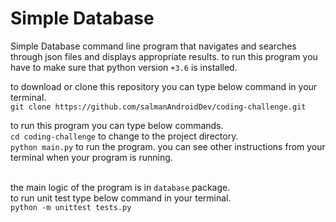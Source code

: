 # Simple Database
Simple Database command line program that navigates and searches through json files and displays appropriate results.
to run this program you have to make sure that python version `+3.6` is installed.<br>

to download or clone this repository you can type below command in your terminal. <br>
`git clone https://github.com/salmanAndroidDev/coding-challenge.git`<br>

to run this program you can type below commands. <br>
`cd coding-challenge` to change to the project directory.<br>
`python main.py` to run the program. you can see other instructions from your terminal when your program is running.<br><br>

the main logic of the program is in `database` package.<br>
to run unit test type below command in your terminal.<br>
`python -m unittest tests.py`<br>
